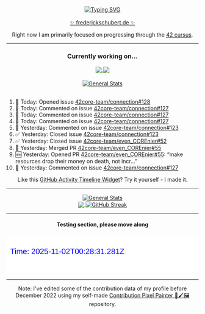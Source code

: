 <div align="center">
	<a href="https://git.io/typing-svg"><img src="https://readme-typing-svg.demolab.com?font=Fira+Code&size=30&pause=1000&color=70A5FD&background=1A1B27&center=true&vCenter=true&repeat=false&random=false&width=435&lines=%F0%9F%91%8B+Hiya%2C+I'm+Freddy!+%F0%9F%96%96" alt="Typing SVG" /></a>
</div>
<br>
<div align="center">
	<a href="https://frederickschubert.de">✨ frederickschubert.de ✨</a>
	<p>Right now I am primarily focused on progressing through the <a href="https://github.com/FreddyMSchubert/42_cursus">42 cursus</a>.</p>
</div>

<hr>

<div align="center">

### Currently working on...

<!-- [![current_repo](https://github-readme-stats.vercel.app/api/pin/?username=FreddyMSchubert&repo=Crafty_Concoctions&theme=tokyonight)](https://github.com/FreddyMSchubert/Crafty_Concoctions) -->

<div align="center">
	<a href="https://github.com/Reptudn/42_transcendence" target="_blank">
		<img align="center" src="https://github-readme-stats.vercel.app/api/pin/?username=Reptudn&repo=42_transcendence&theme=tokyonight" />
	</a>
	<a href="https://github.com/42core-team/even_COREnier" target="_blank">
		<img align="center" src="https://github-readme-stats.vercel.app/api/pin/?username=42core-team&repo=even_COREnier&theme=tokyonight" />
	</a>
</div>

<br>

<div align="center">
	<a href="https://github.com/FreddyMSchubert/42_cursus" target="_blank">
		<img align="center" src="https://github-readme-stats.vercel.app/api/pin/?username=FreddyMSchubert&repo=42_cursus&theme=tokyonight" alt="General Stats" />
	</a>
</div>

<br>

<div align="left">
<ol>
<!-- ACTIVITY:START -->
<li>🐛 Today: Opened issue <a href="https://github.com/42core-team/connection/issues/128">42core-team/connection#128</a></li>
<li>💬 Today: Commented on issue <a href="https://github.com/42core-team/connection/pull/127#issuecomment-3066706186">42core-team/connection#127</a></li>
<li>💬 Today: Commented on issue <a href="https://github.com/42core-team/connection/pull/127#issuecomment-3066705473">42core-team/connection#127</a></li>
<li>💬 Today: Commented on issue <a href="https://github.com/42core-team/connection/pull/127#issuecomment-3066061811">42core-team/connection#127</a></li>
<li>💬 Yesterday: Commented on issue <a href="https://github.com/42core-team/connection/issues/123#issuecomment-3065898436">42core-team/connection#123</a></li>
<li>✅ Yesterday: Closed issue <a href="https://github.com/42core-team/connection/issues/123">42core-team/connection#123</a></li>
<li>✅ Yesterday: Closed issue <a href="https://github.com/42core-team/even_COREnier/issues/52">42core-team/even_COREnier#52</a></li>
<li>🎯 Yesterday: Merged PR <a href="https://github.com/42core-team/even_COREnier/pull/55">42core-team/even_COREnier#55</a></li>
<li>🆕 Yesterday: Opened PR <a href="https://github.com/42core-team/even_COREnier/pull/55">42core-team/even_COREnier#55</a>: “make resources drop their money on death, not incr…”</li>
<li>💬 Yesterday: Commented on issue <a href="https://github.com/42core-team/connection/pull/127#issuecomment-3065657292">42core-team/connection#127</a></li>
<!-- ACTIVITY:END -->
</ol>
</div>

Like this [GitHub Activity Timeline Widget](https://github.com/FreddyMSchubert/github-activity-timeline)? Try it yourself - I made it.

<hr>

<div align="center">
	<a href="https://github.com/anuraghazra/github-readme-stats" target="_blank">
		<img height=200 align="center" src="https://github-readme-stats.vercel.app/api?username=FreddyMSchubert&show_icons=true&theme=tokyonight&card_width=650" alt="General Stats" />
	</a>
</div>

<div align="center">
	<a href="https://github.com/anuraghazra/github-readme-stats" target="_blank">
		<img height=200 align="center" src="https://github-readme-stats.vercel.app/api/top-langs/?username=FreddyMSchubert&layout=donut&theme=tokyonight&card_width=320">
	</a>
	<a href="https://github.com/DenverCoder1/github-readme-streak-stats" target="_blank">
		<img height=200 align="center" src="https://streak-stats.demolab.com?user=FreddyMSchubert&theme=tokyonight&date_format=j%20M%5B%20Y%5D&card_width=320&card_height=200&hide_total_contributions=true" alt="GitHub Streak" />
	</a>
</div>

<hr>

#### Testing section, please move along

![GitHub Defenders SVG](https://github.com/FreddyMSchubert/FreddyMSchubert/blob/github_defenders_output/output.svg)

<hr>

Note: I've edited some of the contribution data of my profile before December 2022 using my self-made [Contribution Pixel Painter 🎨🖌️🖼️](https://github.com/FreddyMSchubert/contribution-pixel-painter) repository.
